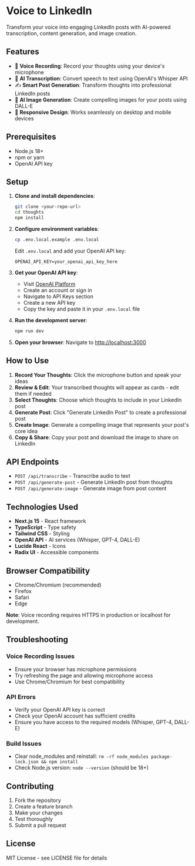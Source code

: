# Voice to LinkedIn

Transform your voice into engaging LinkedIn posts with AI-powered transcription, content generation, and image creation.

## Features

- 🎤 **Voice Recording**: Record your thoughts using your device's microphone
- 🧠 **AI Transcription**: Convert speech to text using OpenAI's Whisper API
- ✍️ **Smart Post Generation**: Transform thoughts into professional LinkedIn posts
- 🎨 **AI Image Generation**: Create compelling images for your posts using DALL-E
- 📱 **Responsive Design**: Works seamlessly on desktop and mobile devices

## Prerequisites

- Node.js 18+ 
- npm or yarn
- OpenAI API key

## Setup

1. **Clone and install dependencies**:
   ```bash
   git clone <your-repo-url>
   cd thoughts
   npm install
   ```

2. **Configure environment variables**:
   ```bash
   cp .env.local.example .env.local
   ```
   
   Edit `.env.local` and add your OpenAI API key:
   ```
   OPENAI_API_KEY=your_openai_api_key_here
   ```

3. **Get your OpenAI API key**:
   - Visit [OpenAI Platform](https://platform.openai.com/)
   - Create an account or sign in
   - Navigate to API Keys section
   - Create a new API key
   - Copy the key and paste it in your `.env.local` file

4. **Run the development server**:
   ```bash
   npm run dev
   ```

5. **Open your browser**:
   Navigate to [http://localhost:3000](http://localhost:3000)

## How to Use

1. **Record Your Thoughts**: Click the microphone button and speak your ideas
2. **Review & Edit**: Your transcribed thoughts will appear as cards - edit them if needed
3. **Select Thoughts**: Choose which thoughts to include in your LinkedIn post
4. **Generate Post**: Click "Generate LinkedIn Post" to create a professional post
5. **Create Image**: Generate a compelling image that represents your post's core idea
6. **Copy & Share**: Copy your post and download the image to share on LinkedIn

## API Endpoints

- `POST /api/transcribe` - Transcribe audio to text
- `POST /api/generate-post` - Generate LinkedIn post from thoughts
- `POST /api/generate-image` - Generate image from post content

## Technologies Used

- **Next.js 15** - React framework
- **TypeScript** - Type safety
- **Tailwind CSS** - Styling
- **OpenAI API** - AI services (Whisper, GPT-4, DALL-E)
- **Lucide React** - Icons
- **Radix UI** - Accessible components

## Browser Compatibility

- Chrome/Chromium (recommended)
- Firefox
- Safari
- Edge

**Note**: Voice recording requires HTTPS in production or localhost for development.

## Troubleshooting

### Voice Recording Issues
- Ensure your browser has microphone permissions
- Try refreshing the page and allowing microphone access
- Use Chrome/Chromium for best compatibility

### API Errors
- Verify your OpenAI API key is correct
- Check your OpenAI account has sufficient credits
- Ensure you have access to the required models (Whisper, GPT-4, DALL-E)

### Build Issues
- Clear node_modules and reinstall: `rm -rf node_modules package-lock.json && npm install`
- Check Node.js version: `node --version` (should be 18+)

## Contributing

1. Fork the repository
2. Create a feature branch
3. Make your changes
4. Test thoroughly
5. Submit a pull request

## License

MIT License - see LICENSE file for details
